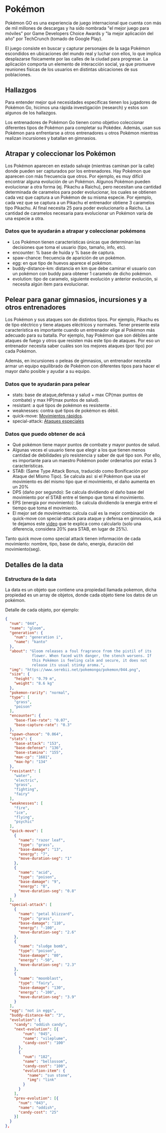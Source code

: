 # Pokémon

Pokémon GO es una experiencia de juego internacional que cuenta con más de mil
millones de descargas y ha sido nombrada "el mejor juego para móviles" por
Game Developers Choice Awards y "la mejor aplicación del año" por TechCrunch
(tomado de Google Play).

El juego consiste en buscar y capturar personajes de la saga Pokémon escondidos
en ubicaciones del mundo real y luchar con ellos, lo que implica desplazarse
físicamente por las calles de la ciudad para progresar. La aplicación comporta
un elemento de interacción social, ya que promueve reuniones físicas de los
usuarios en distintas ubicaciones de sus poblaciones.

## Hallazgos

Para entender mejor qué necesidades específicas tienen los jugadores de Pokémon
Go, hicimos una rápida investigación (research) y estos son algunos de los
hallazgos.

Los entrenadores de Pokémon Go tienen como objetivo coleccionar diferentes tipos
de Pokémon para completar su Pokédex. Además, usan sus Pokémon para enfrentarse
a otros entrenadores u otros Pokémon mientras realizan incursiones y batallan
en gimnasios.

## Atrapar y coleccionar los Pokémon

Los Pokémon aparecen en estado salvaje (mientras caminan por la calle) donde
pueden ser capturados por los entrenadores. Hay Pokémon que aparecen con más
frecuencia que otros. Por ejemplo, es muy difícil encontrar alguna evolución de
un Pokémon. Algunos Pokémon pueden evolucionar a otra forma (ej. Pikachu a
Raichu), pero necesitan una cantidad determinada de caramelos para poder
evolucionar, los cuales se obtienen cada vez que captura a un Pokémon de su
misma especie. Por ejemplo, cada vez que se captura a un Pikachu el entrenador
obtiene 3 caramelos tipo Pikachu. Al final necesita 25 para poder evolucionarlo
a Raichu. La cantidad de caramelos necesaria para evolucionar un Pokémon varía
de una especie a otra.

### Datos que te ayudarán a atrapar y coleccionar pokémons

* Los Pokémon tienen características únicas que determinan las decisiones que
toma el usuario (tipo, tamaño, info, etc).
* encounter: % base de huida  y %  base de captura.
* spaw-chance: frecuencia de aparición de un pokémon.
* egg: en que tipo de huevos aparece el pokémon.
* buddy-distance-km: distancia en km que debe caminar el usuario con un pokémon
con buddy para obtener 1 caramelo de dicho pokémon.
* evolution: tipo de caramelo, siguiente evolución y anterior evolución, si
necesita algún ítem para evolucionar.

## Pelear para ganar gimnasios, incursiones y a otros entrenadores

Los Pokémon y sus ataques son de distintos tipos. Por ejemplo, Pikachu es de
tipo eléctrico y tiene ataques eléctricos y normales. Tener presente esta
característica es importante cuando un entrenador elige al Pokémon más adecuado
para su batalla. Por ejemplo, hay Pokémon que son débiles ante ataques de fuego
y otros que resisten más este tipo de ataques. Por eso un entrenador necesita
saber cuáles son los mejores ataques (por tipo) por cada Pokémon.

Además, en incursiones o peleas de gimnasios, un entrenador necesita armar un
equipo equilibrado de Pokémon con diferentes tipos para hacer el mayor daño
posible y ayudar a su equipo.

### Datos que te ayudarán para pelear

* stats: base de ataque,defensa y salud + max CP(max puntos de combate) y max
HP(max puntos de salud).
* resistant: a qué tipos de pokémon es resistente .
* weaknesses: contra qué tipos de pokémon es débil.
* quick-move: [Movimientos rápidos](http://www.pokego.org/quick-moves/).
* special-attack: [Ataques especiales](http://www.pokego.org/charge-moves/)

### Datos que puedo obtener de acá

* Qué pokémon tiene mayor puntos de combate y mayor puntos de salud.
* Algunas veces el usuario tiene que elegir a los que tienen menos cantidad de
debilidades y/o resistencia y saber de qué tipo son. Por ello, es importante
para un maestro Pokémon poder ordenarlos por estas 3 características.
* STAB: (Same Type Attack Bonus, traducido como Bonificación por Ataque del
Mismo Tipo). Se calcula así: si el Pokémon que usa el movimiento es del mismo
tipo que el movimiento, el daño aumenta en un 20%
* DPS (daño por segundo): Se calcula dividiendo el daño base del movimiento por
el STAB entre el tiempo que toma el movimiento.
* EPS (energía por movimiento): Se calcula dividiendo la energía entre el
tiempo que toma el movimiento.
* El mejor set de movimientos: calcula cuál es la mejor combinación de
quick-move con special-attack para ataque y defensa en gimnasios, acá te
dejamos este [video](https://www.youtube.com/watch?v=d7wl8pE0lHA) que te
explica como calcularlo (solo una diferencia, considera 20% para STAB, en lugar
de 25%).

Tanto quick move como special attack tienen información de cada movimiento:
nombre, tipo, base de daño, energía, duración del movimiento(seg).

## Detalles de la data

### Estructura de la data

La data es un objeto que contiene una propiedad llamada pokemon, dicha
propiedad es un array de objetos, donde cada objeto tiene los datos de
un pokémon.

Detalle de cada objeto, por ejemplo:

```json
{
  "num": "044",
  "name": "gloom",
  "generation": {
    "num": "generation i",
    "name": "kanto"
  },
  "about": "Gloom releases a foul fragrance from the pistil of its
            flower. When faced with danger, the stench worsens. If
            this Pokémon is feeling calm and secure, it does not
            release its usual stinky aroma.",
  "img": "https://www.serebii.net/pokemongo/pokemon/044.png",
  "size": {
    "height": "0.79 m",
    "weight": "8.6 kg"
  },
  "pokemon-rarity": "normal",
  "type": [
    "grass",
    "poison"
  ],
  "encounter": {
    "base-flee-rate": "0.07",
    "base-capture-rate": "0.3"
  },
  "spawn-chance": "0.064",
  "stats": {
    "base-attack": "153",
    "base-defense": "136",
    "base-stamina": "155",
    "max-cp": "1681",
    "max-hp": "134"
  },
  "resistant": [
    "water",
    "electric",
    "grass",
    "fighting",
    "fairy"
  ],
  "weaknesses": [
    "fire",
    "ice",
    "flying",
    "psychic"
  ],
  "quick-move": [
    {
      "name": "razor leaf",
      "type": "grass",
      "base-damage": "13",
      "energy": "7",
      "move-duration-seg": "1"
    },
    {
      "name": "acid",
      "type": "poison",
      "base-damage": "9",
      "energy": "8",
      "move-duration-seg": "0.8"
    }
  ],
  "special-attack": [
    {
      "name": "petal blizzard",
      "type": "grass",
      "base-damage": "110",
      "energy": "-100",
      "move-duration-seg": "2.6"
    },
    {
      "name": "sludge bomb",
      "type": "poison",
      "base-damage": "80",
      "energy": "-50",
      "move-duration-seg": "2.3"
    },
    {
      "name": "moonblast",
      "type": "fairy",
      "base-damage": "130",
      "energy": "-100",
      "move-duration-seg": "3.9"
    }
  ],
  "egg": "not in eggs",
  "buddy-distance-km": "3",
  "evolution": {
    "candy": "oddish candy",
    "next-evolution": [{
        "num": "045",
        "name": "vileplume",
        "candy-cost": "100"
      },
      {
        "num": "182",
        "name": "bellossom",
        "candy-cost": "100",
        "evolution-item": {
          "name": "sun stone",
          "img": "link"
        }
      }
    ],
    "prev-evolution": [{
      "num": "043",
      "name": "oddish",
      "candy-cost": "25"
    }]
  }
},


```
